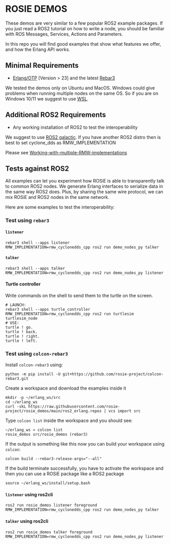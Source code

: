 # ROSIE DEMOS

These demos are very similar to a few popular ROS2 example packages.
If you just read a ROS2 tutorial on how to write a node, you should be familiar with ROS Messages, Services, Actions and Parameters.

In this repo you will find good examples that show what features we offer, and how the Erlang API works.

## Minimal Requirements

* [Erlang/OTP](https://www.erlang.org/downloads) [Version > 23] and the latest [Rebar3](https://rebar3.readme.io/)

We tested the demos only on Ubuntu and MacOS.
Windows could give problems when running multiple nodes on the same OS.
So if you are on Windows 10/11 we suggest to use [WSL](https://docs.microsoft.com/en-us/learn/modules/get-started-with-windows-subsystem-for-linux/).

## Additional ROS2 Requirements

* Any working installation of ROS2 to test the interoperability

We suggest to use [ROS2 galactic](https://docs.ros.org/en/galactic/Installation.html). If you have another ROS2 distro then is best to set cyclone_dds as RMW_IMPLEMENTATION

Please see [Working-with-multiple-RMW-implementations](https://docs.ros.org/en/galactic/How-To-Guides/Working-with-multiple-RMW-implementations.html)

## Tests against ROS2

All examples can let you experiment how ROSiE is able to transparently talk to common ROS2 nodes. We generate Erlang interfaces to serialize data in the same way ROS2 does. Plus, by sharing the same wire protocol, we can mix ROSiE and ROS2 nodes in the same network.

Here are some examples to test the interoperability:

### Test using `rebar3`

#### `listener`

    rebar3 shell --apps listener
    RMW_IMPLEMENTATION=rmw_cyclonedds_cpp ros2 run demo_nodes_py talker

#### `talker`

    rebar3 shell --apps talker
    RMW_IMPLEMENTATION=rmw_cyclonedds_cpp ros2 run demo_nodes_py listener

#### Turtle controller

Write commands on the shell to send them to the turtle on the screen.

    # LAUNCH:
    rebar3 shell --apps turtle_controller
    RMW_IMPLEMENTATION=rmw_cyclonedds_cpp ros2 run turtlesim turtlesim_node
    # USE:
    turtle ! go.
    turtle ! back.
    turtle ! right.
    turtle ! left.

### Test using `colcon-rebar3`

Install `colcon-rebar3` using:

    python -m pip install -U git+https://github.com/rosie-project/colcon-rebar3.git

Create a workspace and download the examples inside it

    mkdir -p ~/erlang_ws/src
    cd ~/erlang_ws
    curl -skL https://raw.githubusercontent.com/rosie-project/rosie_demos/main/ros2_erlang.repos | vcs import src

Type `colcon list` inside the workspace and you should see:

    ~/erlang_ws » colcon list
    rosie_demos	src/rosie_demos	(rebar3)

If the output is something like this now you can build your workspace using `colcon`:

    colcon build --rebar3-release-args="--all"

If the build terminate successfully, you have to activate the workspace and then you can use a ROSiE package like a ROS2 package

    source ~/erlang_ws/install/setup.bash

#### `listener` using ros2cli

    ros2 run rosie_demos listener foreground 
    RMW_IMPLEMENTATION=rmw_cyclonedds_cpp ros2 run demo_nodes_py talker

#### `talker` using ros2cli

    ros2 run rosie_demos talker foreground
    RMW_IMPLEMENTATION=rmw_cyclonedds_cpp ros2 run demo_nodes_py listener
